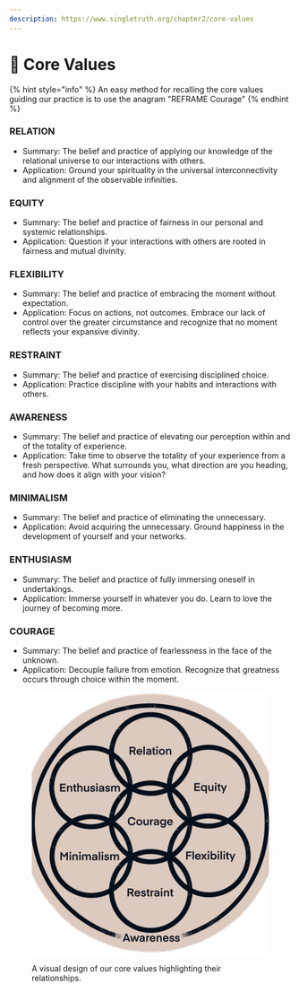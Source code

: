 ```yaml
---
description: https://www.singletruth.org/chapter2/core-values
---
```


# 🌊 Core Values

{% hint style="info" %}
An easy method for recalling the core values guiding our practice is to use the anagram "REFRAME Courage"
{% endhint %}

### RELATION

* Summary: The belief and practice of applying our knowledge of the relational universe to our interactions with others.
* Application: Ground your spirituality in the universal interconnectivity and alignment of the observable infinities.

### EQUITY

* Summary: The belief and practice of fairness in our personal and systemic relationships.
* Application: Question if your interactions with others are rooted in fairness and mutual divinity.

### FLEXIBILITY

* Summary: The belief and practice of embracing the moment without expectation.
* Application: Focus on actions, not outcomes. Embrace our lack of control over the greater circumstance and recognize that no moment reflects your expansive divinity.

### RESTRAINT

* Summary: The belief and practice of exercising disciplined choice.
* Application: Practice discipline with your habits and interactions with others.&#x20;

### AWARENESS

* Summary: The belief and practice of elevating our perception within and of the totality of experience.
* Application: Take time to observe the totality of your experience from a fresh perspective. What surrounds you, what direction are you heading, and how does it align with your vision?&#x20;

### MINIMALISM

* Summary: The belief and practice of eliminating the unnecessary.
* Application: Avoid acquiring the unnecessary. Ground happiness in the development of yourself and your networks.

### ENTHUSIASM

* Summary: The belief and practice of fully immersing oneself in undertakings.
* Application: Immerse yourself in whatever you do. Learn to love the journey of becoming more.

### COURAGE

* Summary: The belief and practice of fearlessness in the face of the unknown.
* Application: Decouple failure from emotion. Recognize that greatness occurs through choice within the moment.

<figure><img src="../../.gitbook/assets/CORE_VALUES_WHEEL_BNW.png" alt=""><figcaption><p>A visual design of our core values highlighting their relationships.</p></figcaption></figure>

